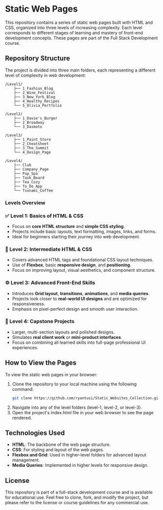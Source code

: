 # Static Web Pages

This repository contains a series of static web pages built with HTML and CSS, organized into three levels of increasing complexity. Each level corresponds to different stages of learning and mastery of front-end development concepts. These pages are part of the Full Stack Development course.

## Repository Structure

The project is divided into three main folders, each representing a different level of complexity in web development:
```
/Level1/
    ├── 1_Fashion_Blog
    ├── 2_Wine_Festival
    ├── 3_New_York_Blog
    ├── 4_Healthy_Recipes
    └── 5_Olivia_Portfolio

/Level2/
    ├── 1_Davie's_Burger
    ├── 2_Broadway
    └── 3_Dasmoto

/Level3/
    ├── 1_Paint_Store
    ├── 2_Cheatsheet
    ├── 3_The_Summit
    └── 4_Design_Page

/Level4/
    ├── Club
    ├── Company_Page
    ├── Pup_Spa
    ├── Task_Board
    ├── Tea_Cozy
    ├── To_Do_App
    └── Tsunami_Coffee

```


### Levels Overview

### ✅ Level 1: Basics of HTML & CSS
- Focus on **core HTML structure** and **simple CSS styling**.
- Projects include basic layouts, text formatting, images, links, and forms.
- Ideal for beginners starting their journey into web development.

### 🔧 Level 2: Intermediate HTML & CSS
- Covers advanced HTML tags and foundational CSS layout techniques.
- Use of **Flexbox**, basic **responsive design**, and **positioning**.
- Focus on improving layout, visual aesthetics, and component structure.

### ⚙️ Level 3: Advanced Front-End Skills
- Introduces **Grid layout**, **transitions**, **animations**, and **media queries**.
- Projects look closer to **real-world UI designs** and are optimized for responsiveness.
- Emphasis on pixel-perfect design and smooth user interaction.

### 🚀 Level 4: Capstone Projects
- Larger, multi-section layouts and polished designs.
- Simulates **real client work** or **mini-product interfaces**.
- Focus on combining all learned skills into full-page professional UI experiences.

## How to View the Pages

To view the static web pages in your browser:

1. Clone the repository to your local machine using the following command:
   ```bash
   git clone https://github.com/ryantusi/Static_Websites_Collection.git
2. Navigate into any of the level folders (level-1, level-2, or level-3).
3. Open the project's index.html file in your web browser to see the page rendered.

## Technologies Used

- **HTML**: The backbone of the web page structure.
- **CSS**: For styling and layout of the web pages.
- **Flexbox and Grid**: Used in higher-level folders for advanced layout management.
- **Media Queries**: Implemented in higher levels for responsive design.

## License

This repository is part of a full-stack development course and is available for educational use. Feel free to clone, fork, and modify the project, but please refer to the license or course guidelines for any commercial use.
